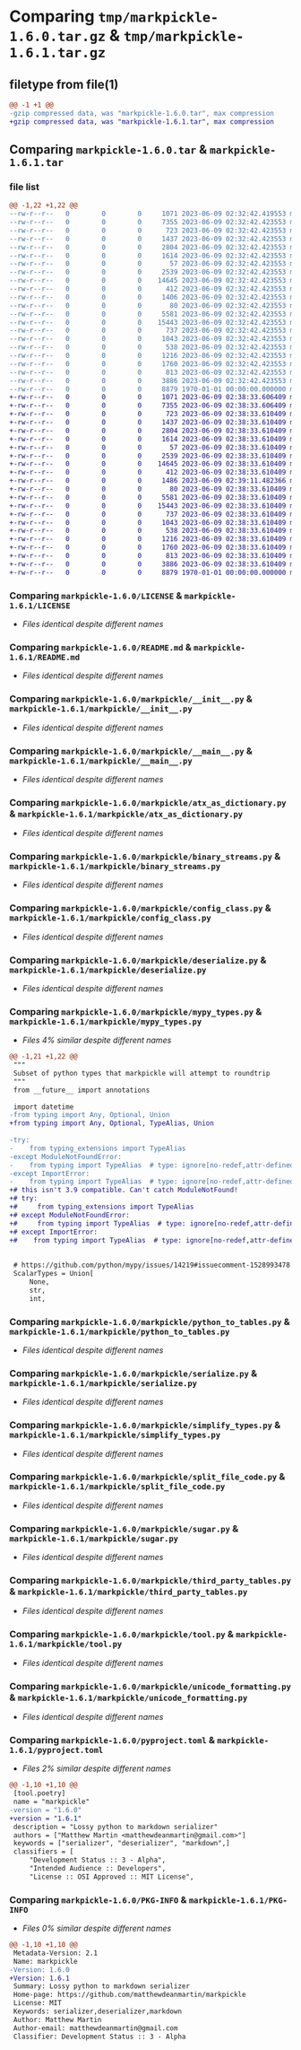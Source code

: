 # Comparing `tmp/markpickle-1.6.0.tar.gz` & `tmp/markpickle-1.6.1.tar.gz`

## filetype from file(1)

```diff
@@ -1 +1 @@
-gzip compressed data, was "markpickle-1.6.0.tar", max compression
+gzip compressed data, was "markpickle-1.6.1.tar", max compression
```

## Comparing `markpickle-1.6.0.tar` & `markpickle-1.6.1.tar`

### file list

```diff
@@ -1,22 +1,22 @@
--rw-r--r--   0        0        0     1071 2023-06-09 02:32:42.419553 markpickle-1.6.0/LICENSE
--rw-r--r--   0        0        0     7355 2023-06-09 02:32:42.423553 markpickle-1.6.0/README.md
--rw-r--r--   0        0        0      723 2023-06-09 02:32:42.423553 markpickle-1.6.0/markpickle/__init__.py
--rw-r--r--   0        0        0     1437 2023-06-09 02:32:42.423553 markpickle-1.6.0/markpickle/__main__.py
--rw-r--r--   0        0        0     2804 2023-06-09 02:32:42.423553 markpickle-1.6.0/markpickle/atx_as_dictionary.py
--rw-r--r--   0        0        0     1614 2023-06-09 02:32:42.423553 markpickle-1.6.0/markpickle/binary_streams.py
--rw-r--r--   0        0        0       57 2023-06-09 02:32:42.423553 markpickle-1.6.0/markpickle/cli.py
--rw-r--r--   0        0        0     2539 2023-06-09 02:32:42.423553 markpickle-1.6.0/markpickle/config_class.py
--rw-r--r--   0        0        0    14645 2023-06-09 02:32:42.423553 markpickle-1.6.0/markpickle/deserialize.py
--rw-r--r--   0        0        0      412 2023-06-09 02:32:42.423553 markpickle-1.6.0/markpickle/meta.py
--rw-r--r--   0        0        0     1406 2023-06-09 02:32:42.423553 markpickle-1.6.0/markpickle/mypy_types.py
--rw-r--r--   0        0        0       80 2023-06-09 02:32:42.423553 markpickle-1.6.0/markpickle/py.typed
--rw-r--r--   0        0        0     5581 2023-06-09 02:32:42.423553 markpickle-1.6.0/markpickle/python_to_tables.py
--rw-r--r--   0        0        0    15443 2023-06-09 02:32:42.423553 markpickle-1.6.0/markpickle/serialize.py
--rw-r--r--   0        0        0      737 2023-06-09 02:32:42.423553 markpickle-1.6.0/markpickle/simplify_types.py
--rw-r--r--   0        0        0     1043 2023-06-09 02:32:42.423553 markpickle-1.6.0/markpickle/split_file_code.py
--rw-r--r--   0        0        0      538 2023-06-09 02:32:42.423553 markpickle-1.6.0/markpickle/sugar.py
--rw-r--r--   0        0        0     1216 2023-06-09 02:32:42.423553 markpickle-1.6.0/markpickle/third_party_tables.py
--rw-r--r--   0        0        0     1760 2023-06-09 02:32:42.423553 markpickle-1.6.0/markpickle/tool.py
--rw-r--r--   0        0        0      813 2023-06-09 02:32:42.423553 markpickle-1.6.0/markpickle/unicode_formatting.py
--rw-r--r--   0        0        0     3886 2023-06-09 02:32:42.423553 markpickle-1.6.0/pyproject.toml
--rw-r--r--   0        0        0     8879 1970-01-01 00:00:00.000000 markpickle-1.6.0/PKG-INFO
+-rw-r--r--   0        0        0     1071 2023-06-09 02:38:33.606409 markpickle-1.6.1/LICENSE
+-rw-r--r--   0        0        0     7355 2023-06-09 02:38:33.606409 markpickle-1.6.1/README.md
+-rw-r--r--   0        0        0      723 2023-06-09 02:38:33.610409 markpickle-1.6.1/markpickle/__init__.py
+-rw-r--r--   0        0        0     1437 2023-06-09 02:38:33.610409 markpickle-1.6.1/markpickle/__main__.py
+-rw-r--r--   0        0        0     2804 2023-06-09 02:38:33.610409 markpickle-1.6.1/markpickle/atx_as_dictionary.py
+-rw-r--r--   0        0        0     1614 2023-06-09 02:38:33.610409 markpickle-1.6.1/markpickle/binary_streams.py
+-rw-r--r--   0        0        0       57 2023-06-09 02:38:33.610409 markpickle-1.6.1/markpickle/cli.py
+-rw-r--r--   0        0        0     2539 2023-06-09 02:38:33.610409 markpickle-1.6.1/markpickle/config_class.py
+-rw-r--r--   0        0        0    14645 2023-06-09 02:38:33.610409 markpickle-1.6.1/markpickle/deserialize.py
+-rw-r--r--   0        0        0      412 2023-06-09 02:38:33.610409 markpickle-1.6.1/markpickle/meta.py
+-rw-r--r--   0        0        0     1486 2023-06-09 02:39:11.482366 markpickle-1.6.1/markpickle/mypy_types.py
+-rw-r--r--   0        0        0       80 2023-06-09 02:38:33.610409 markpickle-1.6.1/markpickle/py.typed
+-rw-r--r--   0        0        0     5581 2023-06-09 02:38:33.610409 markpickle-1.6.1/markpickle/python_to_tables.py
+-rw-r--r--   0        0        0    15443 2023-06-09 02:38:33.610409 markpickle-1.6.1/markpickle/serialize.py
+-rw-r--r--   0        0        0      737 2023-06-09 02:38:33.610409 markpickle-1.6.1/markpickle/simplify_types.py
+-rw-r--r--   0        0        0     1043 2023-06-09 02:38:33.610409 markpickle-1.6.1/markpickle/split_file_code.py
+-rw-r--r--   0        0        0      538 2023-06-09 02:38:33.610409 markpickle-1.6.1/markpickle/sugar.py
+-rw-r--r--   0        0        0     1216 2023-06-09 02:38:33.610409 markpickle-1.6.1/markpickle/third_party_tables.py
+-rw-r--r--   0        0        0     1760 2023-06-09 02:38:33.610409 markpickle-1.6.1/markpickle/tool.py
+-rw-r--r--   0        0        0      813 2023-06-09 02:38:33.610409 markpickle-1.6.1/markpickle/unicode_formatting.py
+-rw-r--r--   0        0        0     3886 2023-06-09 02:38:33.610409 markpickle-1.6.1/pyproject.toml
+-rw-r--r--   0        0        0     8879 1970-01-01 00:00:00.000000 markpickle-1.6.1/PKG-INFO
```

### Comparing `markpickle-1.6.0/LICENSE` & `markpickle-1.6.1/LICENSE`

 * *Files identical despite different names*

### Comparing `markpickle-1.6.0/README.md` & `markpickle-1.6.1/README.md`

 * *Files identical despite different names*

### Comparing `markpickle-1.6.0/markpickle/__init__.py` & `markpickle-1.6.1/markpickle/__init__.py`

 * *Files identical despite different names*

### Comparing `markpickle-1.6.0/markpickle/__main__.py` & `markpickle-1.6.1/markpickle/__main__.py`

 * *Files identical despite different names*

### Comparing `markpickle-1.6.0/markpickle/atx_as_dictionary.py` & `markpickle-1.6.1/markpickle/atx_as_dictionary.py`

 * *Files identical despite different names*

### Comparing `markpickle-1.6.0/markpickle/binary_streams.py` & `markpickle-1.6.1/markpickle/binary_streams.py`

 * *Files identical despite different names*

### Comparing `markpickle-1.6.0/markpickle/config_class.py` & `markpickle-1.6.1/markpickle/config_class.py`

 * *Files identical despite different names*

### Comparing `markpickle-1.6.0/markpickle/deserialize.py` & `markpickle-1.6.1/markpickle/deserialize.py`

 * *Files identical despite different names*

### Comparing `markpickle-1.6.0/markpickle/mypy_types.py` & `markpickle-1.6.1/markpickle/mypy_types.py`

 * *Files 4% similar despite different names*

```diff
@@ -1,21 +1,22 @@
 """
 Subset of python types that markpickle will attempt to roundtrip
 """
 from __future__ import annotations
 
 import datetime
-from typing import Any, Optional, Union
+from typing import Any, Optional, TypeAlias, Union
 
-try:
-    from typing_extensions import TypeAlias
-except ModuleNotFoundError:
-    from typing import TypeAlias  # type: ignore[no-redef,attr-defined]
-except ImportError:
-    from typing import TypeAlias  # type: ignore[no-redef,attr-defined]
+# this isn't 3.9 compatible. Can't catch ModuleNotFound!
+# try:
+#     from typing_extensions import TypeAlias
+# except ModuleNotFoundError:
+#     from typing import TypeAlias  # type: ignore[no-redef,attr-defined]
+# except ImportError:
+#    from typing import TypeAlias  # type: ignore[no-redef,attr-defined]
 
 
 # https://github.com/python/mypy/issues/14219#issuecomment-1528993478
 ScalarTypes = Union[
     None,
     str,
     int,
```

### Comparing `markpickle-1.6.0/markpickle/python_to_tables.py` & `markpickle-1.6.1/markpickle/python_to_tables.py`

 * *Files identical despite different names*

### Comparing `markpickle-1.6.0/markpickle/serialize.py` & `markpickle-1.6.1/markpickle/serialize.py`

 * *Files identical despite different names*

### Comparing `markpickle-1.6.0/markpickle/simplify_types.py` & `markpickle-1.6.1/markpickle/simplify_types.py`

 * *Files identical despite different names*

### Comparing `markpickle-1.6.0/markpickle/split_file_code.py` & `markpickle-1.6.1/markpickle/split_file_code.py`

 * *Files identical despite different names*

### Comparing `markpickle-1.6.0/markpickle/sugar.py` & `markpickle-1.6.1/markpickle/sugar.py`

 * *Files identical despite different names*

### Comparing `markpickle-1.6.0/markpickle/third_party_tables.py` & `markpickle-1.6.1/markpickle/third_party_tables.py`

 * *Files identical despite different names*

### Comparing `markpickle-1.6.0/markpickle/tool.py` & `markpickle-1.6.1/markpickle/tool.py`

 * *Files identical despite different names*

### Comparing `markpickle-1.6.0/markpickle/unicode_formatting.py` & `markpickle-1.6.1/markpickle/unicode_formatting.py`

 * *Files identical despite different names*

### Comparing `markpickle-1.6.0/pyproject.toml` & `markpickle-1.6.1/pyproject.toml`

 * *Files 2% similar despite different names*

```diff
@@ -1,10 +1,10 @@
 [tool.poetry]
 name = "markpickle"
-version = "1.6.0"
+version = "1.6.1"
 description = "Lossy python to markdown serializer"
 authors = ["Matthew Martin <matthewdeanmartin@gmail.com>"]
 keywords = ["serializer", "deserializer", "markdown",]
 classifiers = [
     "Development Status :: 3 - Alpha",
     "Intended Audience :: Developers",
     "License :: OSI Approved :: MIT License",
```

### Comparing `markpickle-1.6.0/PKG-INFO` & `markpickle-1.6.1/PKG-INFO`

 * *Files 0% similar despite different names*

```diff
@@ -1,10 +1,10 @@
 Metadata-Version: 2.1
 Name: markpickle
-Version: 1.6.0
+Version: 1.6.1
 Summary: Lossy python to markdown serializer
 Home-page: https://github.com/matthewdeanmartin/markpickle
 License: MIT
 Keywords: serializer,deserializer,markdown
 Author: Matthew Martin
 Author-email: matthewdeanmartin@gmail.com
 Classifier: Development Status :: 3 - Alpha
```

